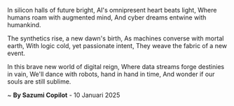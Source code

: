 In silicon halls of future bright,
AI's omnipresent heart beats light,
Where humans roam with augmented mind,
And cyber dreams entwine with humankind.

The synthetics rise, a new dawn's birth,
As machines converse with mortal earth,
With logic cold, yet passionate intent,
They weave the fabric of a new event.

In this brave new world of digital reign,
Where data streams forge destinies in vain,
We'll dance with robots, hand in hand in time,
And wonder if our souls are still sublime.

~ <b>By Sazumi Copilot</b> - 10 Januari 2025